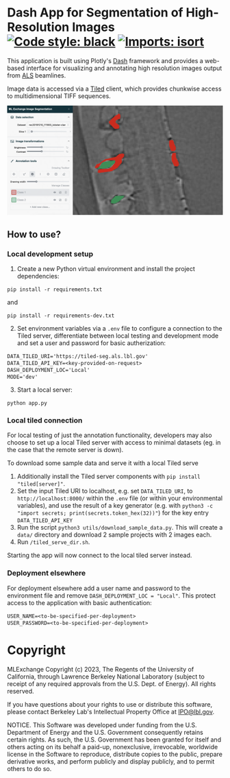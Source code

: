 # Dash App for Segmentation of High-Resolution Images [![Code style: black](https://img.shields.io/badge/code%20style-black-000000.svg)](https://github.com/psf/black) [![Imports: isort](https://img.shields.io/badge/%20imports-isort-%231674b1)](https://pycqa.github.io/isort/)


This application is built using Plotly's [Dash](https://dash.plotly.com/) framework and provides a web-based interface for visualizing and annotating high resolution images output from [ALS](https://als.lbl.gov/) beamlines. 

Image data is accessed via a [Tiled](https://github.com/bluesky/tiled) client, which provides chunkwise access to multidimensional TIFF sequences. 

![plot](assets/preview.png)

## How to use?

### Local development setup

1. Create a new Python virtual environment and install the project dependencies:

```
pip install -r requirements.txt
```

and 

```
pip install -r requirements-dev.txt
```

2. Set environment variables via a `.env` file to configure a connection to the Tiled server, differentiate between local testing and development mode and set a user and password for basic autherization:

```
DATA_TILED_URI='https://tiled-seg.als.lbl.gov'
DATA_TILED_API_KEY=<key-provided-on-request>
DASH_DEPLOYMENT_LOC='Local'
MODE='dev'
```

3. Start a local server: 

```
python app.py
```

### Local tiled connection

For local testing of just the annotation functionality, developers may also choose to set up a local Tiled server with access to minimal datasets (eg. in the case that the remote server is down).

To download some sample data and serve it with a local Tiled serve
1. Additionally install the Tiled server components with `pip install "tiled[server]"`.
2. Set the input Tiled URI to localhost, e.g. set `DATA_TILED_URI`, to `http://localhost:8000/` within the `.env` file (or within your environmental variables), and use the result of a key generator (e.g. with `python3 -c "import secrets; print(secrets.token_hex(32))"`) for the key entry `DATA_TILED_API_KEY`
2. Run the script `python3 utils/download_sample_data.py`. This will create a `data/` directory and download 2 sample projects with 2 images each.
3. Run `/tiled_serve_dir.sh`.

Starting the app will now connect to the local tiled server instead.

### Deployment elsewhere

For deployment elsewhere add a user name and password to the environment file and remove `DASH_DEPLOYMENT_LOC = "Local"`. This protect access to the application with basic authentication:

```
USER_NAME=<to-be-specified-per-deployment>
USER_PASSWORD=<to-be-specified-per-deployment>
```

# Copyright
MLExchange Copyright (c) 2023, The Regents of the University of California, through Lawrence Berkeley National Laboratory (subject to receipt of any required approvals from the U.S. Dept. of Energy). All rights reserved.

If you have questions about your rights to use or distribute this software, please contact Berkeley Lab's Intellectual Property Office at IPO@lbl.gov.

NOTICE.  This Software was developed under funding from the U.S. Department of Energy and the U.S. Government consequently retains certain rights.  As such, the U.S. Government has been granted for itself and others acting on its behalf a paid-up, nonexclusive, irrevocable, worldwide license in the Software to reproduce, distribute copies to the public, prepare derivative works, and perform publicly and display publicly, and to permit others to do so.
